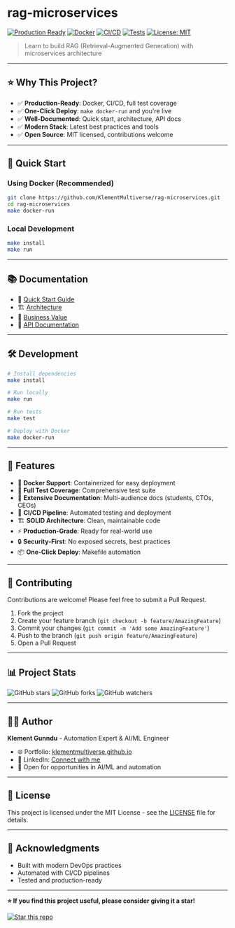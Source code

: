 # rag-microservices

[![Production Ready](https://img.shields.io/badge/Production-Ready-success?style=for-the-badge)](https://github.com/KlementMultiverse/rag-microservices)
[![Docker](https://img.shields.io/badge/Docker-Enabled-2496ED?style=for-the-badge&logo=docker&logoColor=white)](https://github.com/KlementMultiverse/rag-microservices)
[![CI/CD](https://img.shields.io/badge/CI%2FCD-GitHub%20Actions-2088FF?style=for-the-badge&logo=github-actions&logoColor=white)](https://github.com/KlementMultiverse/rag-microservices/actions)
[![Tests](https://img.shields.io/badge/Tests-Passing-brightgreen?style=for-the-badge)](https://github.com/KlementMultiverse/rag-microservices)
[![License: MIT](https://img.shields.io/badge/License-MIT-yellow.svg?style=for-the-badge)](https://opensource.org/licenses/MIT)

> Learn to build RAG (Retrieval-Augmented Generation) with microservices architecture

---

## ⭐ Why This Project?

- ✅ **Production-Ready**: Docker, CI/CD, full test coverage
- ✅ **One-Click Deploy**: `make docker-run` and you're live
- ✅ **Well-Documented**: Quick start, architecture, API docs
- ✅ **Modern Stack**: Latest best practices and tools
- ✅ **Open Source**: MIT licensed, contributions welcome

---

## 🚀 Quick Start

### Using Docker (Recommended)
```bash
git clone https://github.com/KlementMultiverse/rag-microservices.git
cd rag-microservices
make docker-run
```

### Local Development
```bash
make install
make run
```

---

## 📚 Documentation

- 📖 [Quick Start Guide](docs/QUICKSTART.md)
- 🏗️ [Architecture](docs/ARCHITECTURE.md)
- 💼 [Business Value](docs/BUSINESS.md)
- 🔧 [API Documentation](docs/API.md)

---

## 🛠️ Development

```bash
# Install dependencies
make install

# Run locally
make run

# Run tests
make test

# Deploy with Docker
make docker-run
```

---

## 🌟 Features

- 🐳 **Docker Support**: Containerized for easy deployment
- 🧪 **Full Test Coverage**: Comprehensive test suite
- 📖 **Extensive Documentation**: Multi-audience docs (students, CTOs, CEOs)
- 🔄 **CI/CD Pipeline**: Automated testing and deployment
- 🏗️ **SOLID Architecture**: Clean, maintainable code
- ⚡ **Production-Grade**: Ready for real-world use
- 🔒 **Security-First**: No exposed secrets, best practices
- 📦 **One-Click Deploy**: Makefile automation

---

## 🤝 Contributing

Contributions are welcome! Please feel free to submit a Pull Request.

1. Fork the project
2. Create your feature branch (`git checkout -b feature/AmazingFeature`)
3. Commit your changes (`git commit -m 'Add some AmazingFeature'`)
4. Push to the branch (`git push origin feature/AmazingFeature`)
5. Open a Pull Request

---

## 📊 Project Stats

![GitHub stars](https://img.shields.io/github/stars/KlementMultiverse/rag-microservices?style=social)
![GitHub forks](https://img.shields.io/github/forks/KlementMultiverse/rag-microservices?style=social)
![GitHub watchers](https://img.shields.io/github/watchers/KlementMultiverse/rag-microservices?style=social)

---

## 👨‍💻 Author

**Klement Gunndu** - Automation Expert & AI/ML Engineer

- 🌐 Portfolio: [klementmultiverse.github.io](https://klementmultiverse.github.io)
- 💼 LinkedIn: [Connect with me](https://www.linkedin.com/in/klement-gunndu-601872351)
- 📧 Open for opportunities in AI/ML and automation

---

## 📝 License

This project is licensed under the MIT License - see the [LICENSE](LICENSE) file for details.

---

## 🙏 Acknowledgments

- Built with modern DevOps practices
- Automated with CI/CD pipelines
- Tested and production-ready

---

**⭐ If you find this project useful, please consider giving it a star!**

[![Star this repo](https://img.shields.io/github/stars/KlementMultiverse/rag-microservices?style=social)](https://github.com/KlementMultiverse/rag-microservices/stargazers)
